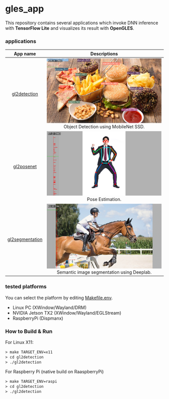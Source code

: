 # gles_app
This repository contains several applications which invoke DNN inference with **TensorFlow Lite** and visualizes its result with **OpenGLES**.

### applications
| App name    | Descriptions |
|:-----------:|:------------:|
| [gl2detection](https://github.com/terryky/tflite_gles_app/tree/master/gl2detection)| ![img](gl2detection/gl2detection.png " image") <br> Object Detection using MobileNet SSD.|
| [gl2posenet](https://github.com/terryky/tflite_gles_app/tree/master/gl2posenet)| ![img](gl2posenet/gl2posenet.png " image") <br> Pose Estimation.|
| [gl2segmentation](https://github.com/terryky/tflite_gles_app/tree/master/gl2segmentation)| ![img](gl2segmentation/gl2segmentation.gif " image") <br> Semantic image segmentation using Deeplab.|

### tested platforms
You can select the platform by editing [Makefile.env](Makefile.env).
- Linux PC (XWindow/Wayland/DRM)
- NVIDIA Jetson TX2 (XWindow/Wayland/EGLStream)
- RaspberryPi (Dispmanx)


### How to Build & Run
For Linux X11:
```
> make TARGET_ENV=x11
> cd gl2detection
> ./gl2detection
```

For Raspberry Pi (native build on RaaspberryPi)
```
> make TARGET_ENV=raspi
> cd gl2detection
> ./gl2detection
```
